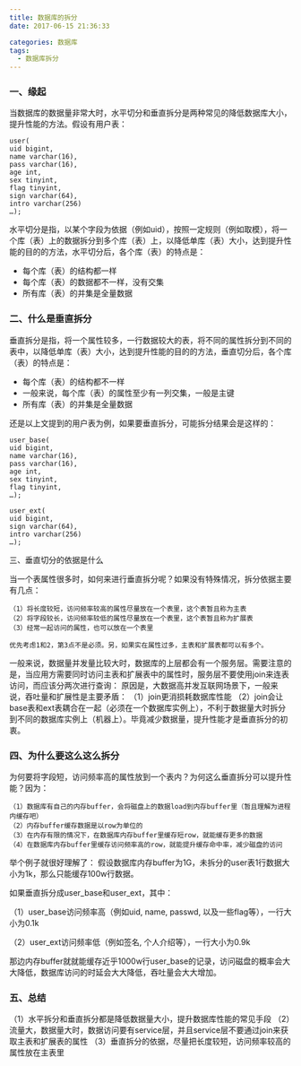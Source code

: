 ```yaml
---
title: 数据库的拆分
date: 2017-06-15 21:36:33

categories: 数据库
tags:
  - 数据库拆分
---
```

### 一、缘起

当数据库的数据量非常大时，水平切分和垂直拆分是两种常见的降低数据库大小，提升性能的方法。假设有用户表：

```
user(
uid bigint,
name varchar(16),
pass varchar(16),
age int,
sex tinyint,
flag tinyint,
sign varchar(64),
intro varchar(256)
…);
```

水平切分是指，以某个字段为依据（例如uid），按照一定规则（例如取模），将一个库（表）上的数据拆分到多个库（表）上，以降低单库（表）大小，达到提升性能的目的的方法，水平切分后，各个库（表）的特点是：

- 每个库（表）的结构都一样
- 每个库（表）的数据都不一样，没有交集
- 所有库（表）的并集是全量数据



### 二、什么是垂直拆分

垂直拆分是指，将一个属性较多，一行数据较大的表，将不同的属性拆分到不同的表中，以降低单库（表）大小，达到提升性能的目的的方法，垂直切分后，各个库（表）的特点是：

- 每个库（表）的结构都不一样
- 一般来说，每个库（表）的属性至少有一列交集，一般是主键
- 所有库（表）的并集是全量数据

还是以上文提到的用户表为例，如果要垂直拆分，可能拆分结果会是这样的：

```
user_base(
uid bigint,
name varchar(16),
pass varchar(16),
age int,
sex tinyint,
flag tinyint,
…);
```

```
user_ext(
uid bigint,
sign varchar(64),
intro varchar(256)
…);
```

三、垂直切分的依据是什么

当一个表属性很多时，如何来进行垂直拆分呢？如果没有特殊情况，拆分依据主要有几点：
```
（1）将长度较短，访问频率较高的属性尽量放在一个表里，这个表暂且称为主表
（2）将字段较长，访问频率较低的属性尽量放在一个表里，这个表暂且称为扩展表
（3）经常一起访问的属性，也可以放在一个表里

优先考虑1和2，第3点不是必须。另，如果实在属性过多，主表和扩展表都可以有多个。
```
一般来说，数据量并发量比较大时，数据库的上层都会有一个服务层。需要注意的是，当应用方需要同时访问主表和扩展表中的属性时，服务层不要使用join来连表访问，而应该分两次进行查询：
原因是，大数据高并发互联网场景下，一般来说，吞吐量和扩展性是主要矛盾：
（1）join更消损耗数据库性能
（2）join会让base表和ext表耦合在一起（必须在一个数据库实例上），不利于数据量大时拆分到不同的数据库实例上（机器上）。毕竟减少数据量，提升性能才是垂直拆分的初衷。

### 四、为什么要这么这么拆分

为何要将字段短，访问频率高的属性放到一个表内？为何这么垂直拆分可以提升性能？因为：
```
（1）数据库有自己的内存buffer，会将磁盘上的数据load到内存buffer里（暂且理解为进程内缓存吧）
（2）内存buffer缓存数据是以row为单位的
（3）在内存有限的情况下，在数据库内存buffer里缓存短row，就能缓存更多的数据
（4）在数据库内存buffer里缓存访问频率高的row，就能提升缓存命中率，减少磁盘的访问
```

举个例子就很好理解了：
假设数据库内存buffer为1G，未拆分的user表1行数据大小为1k，那么只能缓存100w行数据。

如果垂直拆分成user_base和user_ext，其中：

（1）user_base访问频率高（例如uid, name, passwd, 以及一些flag等），一行大小为0.1k

（2）user_ext访问频率低（例如签名, 个人介绍等），一行大小为0.9k

那边内存buffer就就能缓存近乎1000w行user_base的记录，访问磁盘的概率会大大降低，数据库访问的时延会大大降低，吞吐量会大大增加。

### 五、总结

（1）水平拆分和垂直拆分都是降低数据量大小，提升数据库性能的常见手段
（2）流量大，数据量大时，数据访问要有service层，并且service层不要通过join来获取主表和扩展表的属性
（3）垂直拆分的依据，尽量把长度较短，访问频率较高的属性放在主表里





